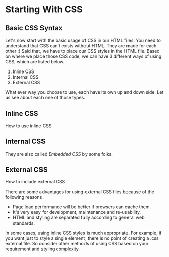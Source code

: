 Starting With CSS
=================

Basic CSS Syntax
----------------
Let's now start with the basic usage of CSS in our HTML files. You need to understand that CSS can't exists without HTML. They are made for each other :) Said that, we have to place our CSS styles in the HTML file. Based on where we place those CSS code, we can have 3 different ways of using CSS, which are listed below.

 1. Inline CSS 
 2. Internal CSS 
 3. External CSS

What ever way you choose to use, each have its own up and down side. Let us see about each one of those types.

Inline CSS
-------------
How to use inline CSS

Internal CSS
-------------
They are also called *Embedded CSS* by some folks.

External CSS
-------------
How to include external CSS

There are some advantages for using external CSS files because of the following reasons.

 - Page load performance will be better if browsers can cache them.
 - It's very easy for development, maintenance and re-usability. 
 - HTML and styling are separated fully according to general web standards.

In some cases, using inline CSS styles is much appropriate. For example, if you want just to style a single element, there is no point of creating a .css external file. So consider other methods of using CSS based on your requirement and styling complexity. 
